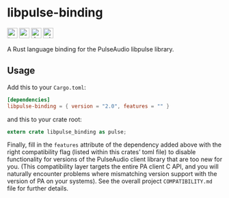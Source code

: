 libpulse-binding
================

[<img alt="travis.com" src="https://img.shields.io/travis/com/jnqnfe/pulse-binding-rust?style=for-the-badge" height="24">](https://travis-ci.com/jnqnfe/pulse-binding-rust)
[<img alt="crates.io" src="https://img.shields.io/crates/v/libpulse-binding?style=for-the-badge" height="24">](https://crates.io/crates/libpulse-binding)
[<img alt="docs.rs" src="https://img.shields.io/crates/v/libpulse-binding?color=5479ab&label=docs.rs&style=for-the-badge" height="24">](https://docs.rs/libpulse-binding)
[<img alt="min-rust-version" src="https://img.shields.io/static/v1?label=RUST&message=1.40%2B&color=informational&style=for-the-badge" height="24">](https://rust-lang.github.io/rfcs/2495-min-rust-version.html)

A Rust language binding for the PulseAudio libpulse library.

## Usage

Add this to your `Cargo.toml`:

```toml
[dependencies]
libpulse-binding = { version = "2.0", features = "" }
```

and this to your crate root:

```rust
extern crate libpulse_binding as pulse;
```

Finally, fill in the `features` attribute of the dependency added above with the right compatibility
flag (listed within this crates’ toml file) to disable functionality for versions of the PulseAudio
client library that are too new for you. (This compatibility layer targets the entire PA client C
API, and you will naturally encounter problems where mismatching version support with the version
of PA on your systems). See the overall project `COMPATIBILITY.md` file for further details.

